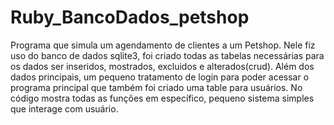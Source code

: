 # Ruby_BancoDados_petshop 

Programa que simula um agendamento de clientes a um Petshop.
Nele fiz uso do banco de dados sqlite3, foi criado todas as tabelas necessárias para os dados ser inseridos, mostrados, excluidos e alterados(crud).
Além dos dados principais, um pequeno tratamento de login para poder acessar o programa principal que também foi criado uma table para usuários.
No código mostra todas as funções em específico, pequeno sistema simples que interage com usuário.
